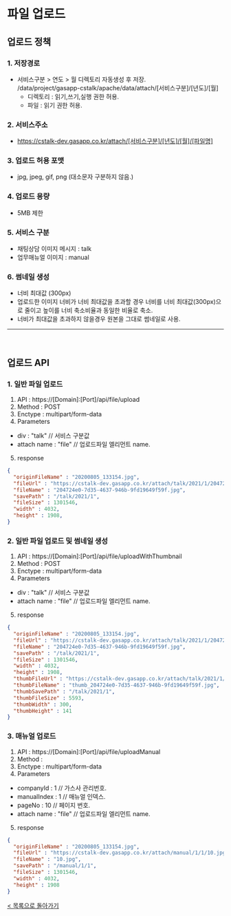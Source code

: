 # 파일 업로드

## 업로드 정책
### 1. 저장경로
- 서비스구분 > 연도 > 월 디렉토리 자동생성 후 저장.<br>
  /data/project/gasapp-cstalk/apache/data/attach/[서비스구분]/[년도]/[월]
  - 디렉토리 : 읽기,쓰기,실행 권한 허용.
  - 파일 : 읽기 권한 허용.

### 2. 서비스주소
- https://cstalk-dev.gasapp.co.kr/attach/[서비스구분]/[년도]/[월]/[파일명]

### 3. 업로드 허용 포맷
- jpg, jpeg, gif, png (대소문자 구분하지 않음.)

### 4. 업로드 용량
- 5MB 제한

### 5. 서비스 구분
- 채팅상담 이미지 메시지 : talk
- 업무매뉴얼 이미지 : manual

### 6. 썸네일 생성
- 너비 최대값 (300px)
- 업로드한 이미지 너비가 너비 최대값을 초과할 경우 너비를 너비 최대값(300px)으로 줄이고 높이를 너비 축소비율과 동일한 비율로 축소.
- 너비가 최대값을 초과하지 않을경우 원본을 그대로 썸네일로 사용.

<hr><Br>

## 업로드 API
### 1. 일반 파일 업로드
1. API : https://[Domain]:[Port]/api/file/upload
2. Method : POST
3. Enctype : multipart/form-data
4. Parameters 
  - div : "talk" // 서비스 구분값
  - attach name : "file" // 업로드파일 엘리먼트 name.
5. response
```json
{
  "originFileName" : "20200805_133154.jpg",
  "fileUrl" : "https://cstalk-dev.gasapp.co.kr/attach/talk/2021/1/204724e0-7d35-4637-946b-9fd19649f59f.jpg",
  "fileName" : "204724e0-7d35-4637-946b-9fd19649f59f.jpg",
  "savePath" : "/talk/2021/1",
  "fileSize" : 1301546,
  "width" : 4032,
  "height" : 1908,
}
```

### 2. 일반 파일 업로드 및 썸네일 생성
1. API : https://[Domain]:[Port]/api/file/uploadWithThumbnail
2. Method : POST
3. Enctype : multipart/form-data
4. Parameters 
  - div : "talk" // 서비스 구분값
  - attach name : "file" // 업로드파일 엘리먼트 name.
5. response
```json
{
  "originFileName" : "20200805_133154.jpg",
  "fileUrl" : "https://cstalk-dev.gasapp.co.kr/attach/talk/2021/1/204724e0-7d35-4637-946b-9fd19649f59f.jpg",
  "fileName" : "204724e0-7d35-4637-946b-9fd19649f59f.jpg",
  "savePath" : "/talk/2021/1",
  "fileSize" : 1301546,
  "width" : 4032,
  "height" : 1908,
  "thumbFileUrl" : "https://cstalk-dev.gasapp.co.kr/attach/talk/2021/1/thumb_204724e0-7d35-4637-946b-9fd19649f59f.jpg",
  "thumbFileName" : "thumb_204724e0-7d35-4637-946b-9fd19649f59f.jpg",
  "thumbSavePath" : "/talk/2021/1",
  "thumbFileSize" : 5593,
  "thumbWidth" : 300,
  "thumbHeight" : 141
}
```

### 3. 매뉴얼 업로드
1. API : https://[Domain]:[Port]/api/file/uploadManual
2. Method : 
3. Enctype : multipart/form-data
4. Parameters
  - companyId : 1 // 가스사 관리번호.
  - manualIndex : 1 // 매뉴얼 인덱스.
  - pageNo : 10 // 페이지 번호.
  - attach name : "file" // 업로드파일 엘리먼트 name.
5. response
```json
{
  "originFileName" : "20200805_133154.jpg",
  "fileUrl" : "https://cstalk-dev.gasapp.co.kr/attach/manual/1/1/10.jpg",
  "fileName" : "10.jpg",
  "savePath" : "/manual/1/1",
  "fileSize" : 1301546,
  "width" : 4032,
  "height" : 1908
}
```

[< 목록으로 돌아가기](manual.md)